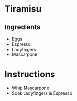# Tiramisu

## Ingredients
- Eggs
- Espresso
- Ladyfingers
- Mascarpone


# Instructions
- Whip Mascarpone
- Soak Ladyfingers in Espresso 
